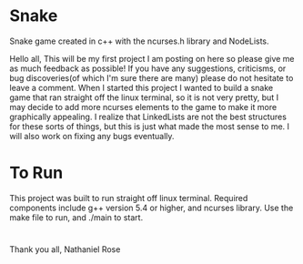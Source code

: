 # Snake
Snake game created in c++ with the ncurses.h library and NodeLists.

Hello all,
This will be my first project I am posting on here so please give me as much feedback as possible! If you have any suggestions, criticisms, or bug discoveries(of which I'm sure there are many) please do not hesitate to leave a comment.
When I started this project I wanted to build a snake game that ran straight off the linux terminal, so it is not very pretty, but I may decide to add more ncurses elements to the game to make it more graphically appealing.
I realize that LinkedLists are not the best structures for these sorts of things, but this is just what made the most sense to me.
I will also work on fixing any bugs eventually.

# To Run
This project was built to run straight off linux terminal. Required components include g++ version 5.4 or higher, and ncurses library. Use the make file to run, and ./main to start.

#

Thank you all,
Nathaniel Rose
